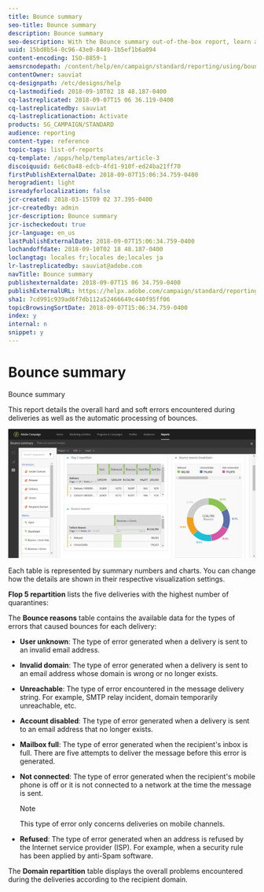 ```yaml
---
title: Bounce summary
seo-title: Bounce summary
description: Bounce summary
seo-description: With the Bounce summary out-of-the-box report, learn about the status of your sent campaigns and errors they may have encountered.
uuid: 15bd8b54-0c96-43e0-8449-1b5ef1b6a094
content-encoding: ISO-8859-1
aemsrcnodepath: /content/help/en/campaign/standard/reporting/using/bounce-summary
contentOwner: sauviat
cq-designpath: /etc/designs/help
cq-lastmodified: 2018-09-10T02 18 48.187-0400
cq-lastreplicated: 2018-09-07T15 06 36.119-0400
cq-lastreplicatedby: sauviat
cq-lastreplicationaction: Activate
products: SG_CAMPAIGN/STANDARD
audience: reporting
content-type: reference
topic-tags: list-of-reports
cq-template: /apps/help/templates/article-3
discoiquuid: 6e6c0a48-edcb-4fd1-910f-ed24ba21ff70
firstPublishExternalDate: 2018-09-07T15:06:34.759-0400
herogradient: light
isreadyforlocalization: false
jcr-created: 2018-03-15T09 02 37.395-0400
jcr-createdby: admin
jcr-description: Bounce summary
jcr-ischeckedout: true
jcr-language: en_us
lastPublishExternalDate: 2018-09-07T15:06:34.759-0400
lochandoffdate: 2018-09-10T02 18 48.187-0400
loclangtag: locales fr;locales de;locales ja
lr-lastreplicatedby: sauviat@adobe.com
navTitle: Bounce summary
publishexternaldate: 2018-09-07T15 06 34.759-0400
publishExternalURL: https://helpx.adobe.com/campaign/standard/reporting/using/bounce-summary.html
sha1: 7cd991c939ad6f7db112a52466649c440f95ff06
topicBrowsingSortDate: 2018-09-07T15:06:34.759-0400
index: y
internal: n
snippet: y
---
```


# Bounce summary

Bounce summary

This report details the overall hard and soft errors encountered during deliveries as well as the automatic processing of bounces.

![](assets/campaign_reports_bounces.png)

Each table is represented by summary numbers and charts. You can change how the details are shown in their respective visualization settings.

**Flop 5 repartition** lists the five deliveries with the highest number of quarantines:

The **Bounce reasons** table contains the available data for the types of errors that caused bounces for each delivery:

* **User unknown**: The type of error generated when a delivery is sent to an invalid email address.
* **Invalid domain**: The type of error generated when a delivery is sent to an email address whose domain is wrong or no longer exists.
* **Unreachable**: The type of error encountered in the message delivery string. For example, SMTP relay incident, domain temporarily unreachable, etc. 
* **Account disabled**: The type of error generated when a delivery is sent to an email address that no longer exists.
* **Mailbox full**: The type of error generated when the recipient's inbox is full. There are five attempts to deliver the message before this error is generated.
* **Not connected**: The type of error generated when the recipient's mobile phone is off or it is not connected to a network at the time the message is sent.

  >[!NOTE]
  >
  >This type of error only concerns deliveries on mobile channels.

* **Refused**: The type of error generated when an address is refused by the Internet service provider (ISP). For example, when a security rule has been applied by anti-Spam software.

The **Domain repartition** table displays the overall problems encountered during the deliveries according to the recipient domain.
